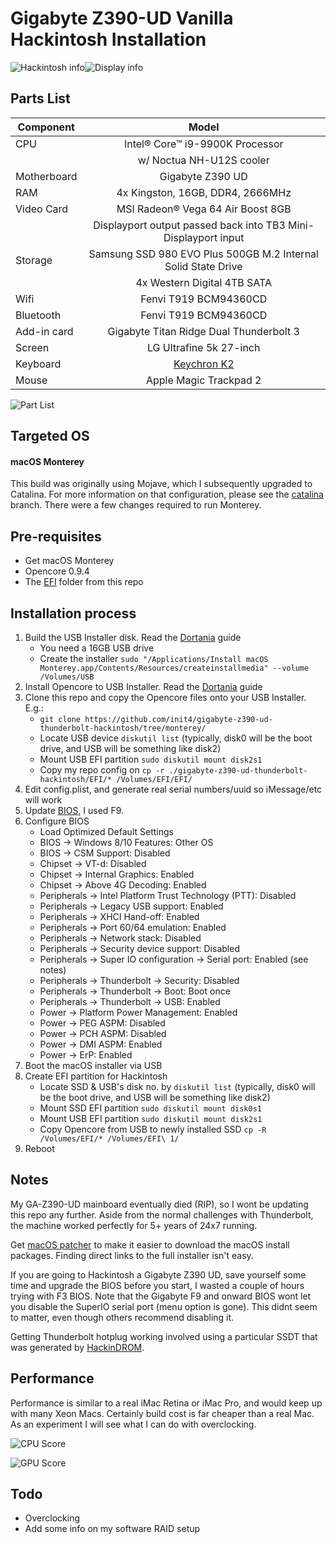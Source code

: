 # Gigabyte Z390-UD Vanilla Hackintosh Installation 

![Hackintosh info](https://github.com/init4/gigabyte-z390-ud-thunderbolt-hackintosh/blob/catalina/img/info.png?raw=true)![Display info](https://github.com/init4/gigabyte-z390-ud-thunderbolt-hackintosh/blob/catalina/img/display.png?raw=true)

## Parts List
| Component     | Model         | 
| ------------- |:-------------:| 
| CPU | Intel® Core™ i9-9900K Processor | 
| | w/ Noctua NH-U12S cooler | 
| Motherboard | Gigabyte Z390 UD |   
| RAM | 4x Kingston, 16GB, DDR4, 2666MHz |
| Video Card | MSI Radeon® Vega 64 Air Boost 8GB | 
| | Displayport output passed back into TB3 Mini-Displayport input | 
| Storage | Samsung SSD 980 EVO Plus 500GB M.2 Internal Solid State Drive |
| | 4x Western Digital 4TB SATA |
| Wifi | Fenvi T919 BCM94360CD |
| Bluetooth | Fenvi T919 BCM94360CD |
| Add-in card | Gigabyte Titan Ridge Dual Thunderbolt 3 |
| Screen | LG Ultrafine 5k 27-inch |
| Keyboard | [Keychron K2](https://www.keychron.com/products/keychron-k2-wireless-mechanical-keyboard) |
| Mouse | Apple Magic Trackpad 2 |

![Part List](https://github.com/init4/gigabyte-z390-ud-thunderbolt-hackintosh/blob/catalina/img/hardware.jpg?raw=true)

## Targeted OS
#### macOS Monterey 
This build was originally using Mojave, which I subsequently upgraded to Catalina. For more information on that configuration, please see the [catalina](https://github.com/init4/gigabyte-z390-ud-thunderbolt-hackintosh/tree/catalina/) branch. There were a few changes required to run Monterey.

## Pre-requisites
- Get macOS Monterey
- Opencore 0.9.4
- The [EFI](https://github.com/init4/gigabyte-z390-ud-thunderbolt-hackintosh/tree/monterey/EFI) folder from this repo

## Installation process 
1. Build the USB Installer disk. Read the [Dortania](https://dortania.github.io/OpenCore-Install-Guide/installer-guide/) guide
    - You need a 16GB USB drive
    - Create the installer `sudo "/Applications/Install macOS Monterey.app/Contents/Resources/createinstallmedia" --volume /Volumes/USB`
2. Install Opencore to USB Installer. Read the [Dortania](https://dortania.github.io/OpenCore-Install-Guide/installer-guide/opencore-efi.html) guide
3. Clone this repo and copy the Opencore files onto your USB Installer. E.g.:
    - `git clone https://github.com/init4/gigabyte-z390-ud-thunderbolt-hackintosh/tree/monterey/` 
    - Locate USB device `diskutil list` (typically, disk0 will be the boot drive, and USB will be something like disk2)
    - Mount USB EFI partition `sudo diskutil mount disk2s1`
    - Copy my repo config on `cp -r ./gigabyte-z390-ud-thunderbolt-hackintosh/EFI/* /Volumes/EFI/EFI/` 
4. Edit config.plist, and generate real serial numbers/uuid so iMessage/etc will work 
5. Update [BIOS](https://www.gigabyte.com/Motherboard/Z390-UD-rev-10/support#support-dl-bios), I used F9. 
6. Configure BIOS 
    - Load Optimized Default Settings
    - BIOS → Windows 8/10 Features: Other OS  
    - BIOS → CSM Support: Disabled 
    - Chipset → VT-d: Disabled
    - Chipset → Internal Graphics: Enabled
    - Chipset → Above 4G Decoding: Enabled
    - Peripherals → Intel Platform Trust Technology (PTT): Disabled
    - Peripherals → Legacy USB support: Enabled
    - Peripherals → XHCI Hand-off: Enabled
    - Peripherals → Port 60/64 emulation: Enabled
    - Peripherals → Network stack: Disabled 
    - Peripherals → Security device support: Disabled 
    - Peripherals → Super IO configuration → Serial port: Enabled (see notes) 
    - Peripherals → Thunderbolt → Security: Disabled
    - Peripherals → Thunderbolt → Boot: Boot once
    - Peripherals → Thunderbolt → USB: Enabled 
    - Power → Platform Power Management: Enabled 
    - Power → PEG ASPM: Disabled 
    - Power → PCH ASPM: Disabled 
    - Power → DMI ASPM: Enabled
    - Power → ErP: Enabled 
7. Boot the macOS installer via USB
8. Create EFI partition for Hackintosh
    - Locate SSD & USB's disk no. by `diskutil list` (typically, disk0 will be the boot drive, and USB will be something like disk2)
    - Mount SSD EFI partition `sudo diskutil mount disk0s1`
    - Mount USB EFI partition `sudo diskutil mount disk2s1`
    - Copy Opencore from USB to newly installed SSD `cp -R /Volumes/EFI/* /Volumes/EFI\ 1/`
9. Reboot

## Notes 
My GA-Z390-UD mainboard eventually died (RIP), so I wont be updating this repo any further. Aside from the normal challenges with Thunderbolt, the machine worked perfectly for 5+ years of 24x7 running.

Get [macOS patcher](http://dosdude1.com/software.html) to make it easier to download the macOS install packages. Finding direct links to the full installer isn't easy.

If you are going to Hackintosh a Gigabyte Z390 UD, save yourself some time and upgrade the BIOS before you start, I wasted a couple of hours trying with F3 BIOS. Note that the Gigabyte F9 and onward BIOS wont let you disable the SuperIO serial port (menu option is gone). This didnt seem to matter, even though others recommend disabling it.

Getting Thunderbolt hotplug working involved using a particular SSDT that was generated by [HackinDROM](https://hackindrom.zapto.org).

## Performance
Performance is similar to a real iMac Retina or iMac Pro, and would keep up with many Xeon Macs. Certainly build cost is far cheaper than a real Mac. As an experiment I will see what I can do with overclocking. 

![CPU Score](https://github.com/init4/gigabyte-z390-ud-thunderbolt-hackintosh/blob/catalina/img/geekbench-cpu-score.png?raw=true)

![GPU Score](https://github.com/init4/gigabyte-z390-ud-thunderbolt-hackintosh/blob/catalina/img/geekbench-gpu-score.png?raw=true)

## Todo 
- Overclocking
- Add some info on my software RAID setup
